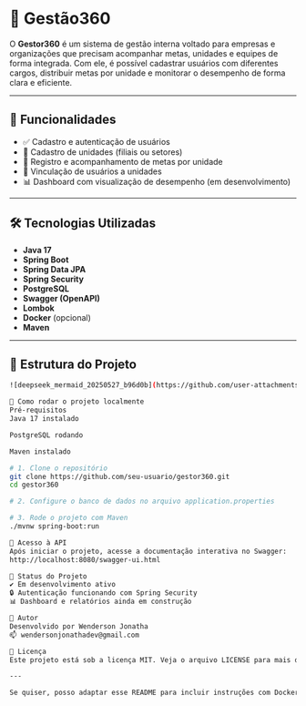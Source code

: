 # 🚀 Gestão360

O **Gestor360** é um sistema de gestão interna voltado para empresas e organizações que precisam acompanhar metas, unidades e equipes de forma integrada. Com ele, é possível cadastrar usuários com diferentes cargos, distribuir metas por unidade e monitorar o desempenho de forma clara e eficiente.

---

## 🧩 Funcionalidades

- ✅ Cadastro e autenticação de usuários
- 🏢 Cadastro de unidades (filiais ou setores)
- 🎯 Registro e acompanhamento de metas por unidade
- 👥 Vinculação de usuários a unidades
- 📊 Dashboard com visualização de desempenho (em desenvolvimento)

---

## 🛠️ Tecnologias Utilizadas

- **Java 17**
- **Spring Boot**
- **Spring Data JPA**
- **Spring Security**
- **PostgreSQL**
- **Swagger (OpenAPI)**
- **Lombok**
- **Docker** (opcional)
- **Maven**

---

## 📁 Estrutura do Projeto

```bash
![deepseek_mermaid_20250527_b96d0b](https://github.com/user-attachments/assets/129228a6-8ef3-43fd-8217-a3e3a6e3fc8b)

🚀 Como rodar o projeto localmente
Pré-requisitos
Java 17 instalado

PostgreSQL rodando

Maven instalado

# 1. Clone o repositório
git clone https://github.com/seu-usuario/gestor360.git
cd gestor360

# 2. Configure o banco de dados no arquivo application.properties

# 3. Rode o projeto com Maven
./mvnw spring-boot:run

🔐 Acesso à API
Após iniciar o projeto, acesse a documentação interativa no Swagger:
http://localhost:8080/swagger-ui.html

📌 Status do Projeto
✔️ Em desenvolvimento ativo
🔒 Autenticação funcionando com Spring Security
📊 Dashboard e relatórios ainda em construção

👤 Autor
Desenvolvido por Wenderson Jonatha
📫 wendersonjonathadev@gmail.com

📝 Licença
Este projeto está sob a licença MIT. Veja o arquivo LICENSE para mais detalhes.

---

Se quiser, posso adaptar esse README para incluir instruções com Docker, exemplos de endpoints, ou até um passo a passo de uso. Quer incluir mais alguma coisa específica?
